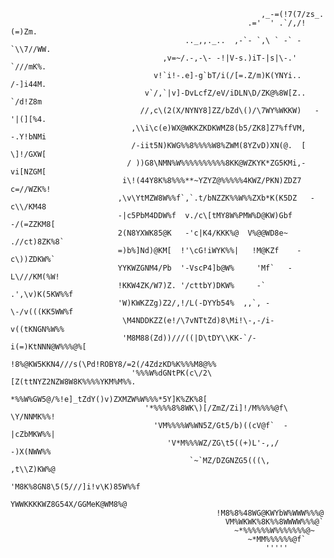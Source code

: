                                                             ,_-=(!7(7/zs_.
                                                         .='  ' .`/,/!(=)Zm.
                                           .._,,._..  ,-`- `,\ ` -` -`\\7//WW.
                                      ,v=~/.-,-\- -!|V-s.)iT-|s|\-.'   `///mK%.
                                    v!`i!-.e]-g`bT/i(/[=.Z/m)K(YNYi..   /-]i44M.
                                  v`/,`|v]-DvLcfZ/eV/iDLN\D/ZK@%8W[Z..   `/d!Z8m
                                 //,c\(2(X/NYNY8]ZZ/bZd\()/\7WY%WKKW)   -'|(][%4.
                               ,\\i\c(e)WX@WKKZKDKWMZ8(b5/ZK8]Z7%ffVM,   -.Y!bNMi
                               /-iit5N)KWG%%8%%%%W8%ZWM(8YZvD)XN(@.  [   \]!/GXW[
                              / ))G8\NMN%W%%%%%%%%%%8KK@WZKYK*ZG5KMi,-   vi[NZGM[
                             i\!(44Y8K%8%%%**~YZYZ@%%%%%4KWZ/PKN)ZDZ7   c=//WZK%!
                            ,\v\YtMZW8W%%f`,`.t/bNZZK%%W%%ZXb*K(K5DZ   -c\\/KM48
                            -|c5PbM4DDW%f  v./c\[tMY8W%PMW%D@KW)Gbf   -/(=ZZKM8[
                            2(N8YXWK85@K   -'c|K4/KKK%@  V%@@WD8e~  .//ct)8ZK%8`
                            =)b%]Nd)@KM[  !'\cG!iWYK%%|   !M@KZf    -c\))ZDKW%`
                            YYKWZGNM4/Pb  '-VscP4]b@W%     'Mf`   -L\///KM(%W!
                            !KKW4ZK/W7)Z. '/cttbY)DKW%     -`  .',\v)K(5KW%%f
                            'W)KWKZZg)Z2/,!/L(-DYYb54%  ,,`, -\-/v(((KK5WW%f
                             \M4NDDKZZ(e!/\7vNTtZd)8\Mi!\-,-/i-v((tKNGN%W%%
                             'M8M88(Zd))///((|D\tDY\\KK-`/-i(=)KtNNN@W%%%@%[
                              !8%@KW5KKN4///s(\Pd!ROBY8/=2(/4ZdzKD%K%%%M8@%%
                               '%%%W%dGNtPK(c\/2\[Z(ttNYZ2NZW8W8K%%%%YKM%M%%.
                                 *%%W%GW5@/%!e]_tZdY()v)ZXMZW%W%%%*5Y]K%ZK%8[
                                  '*%%%%8%8WK\)[/ZmZ/Zi]!/M%%%%@f\ \Y/NNMK%%!
                                    'VM%%%%W%WN5Z/Gt5/b)((cV@f`  - |cZbMKW%%|
                                       'V*M%%%WZ/ZG\t5((+)L'-,,/  -)X(NWW%%
                                            `~`MZ/DZGNZG5(((\,    ,t\\Z)KW%@
                                               'M8K%8GN8\5(5///]i!v\K)85W%%f
                                                 YWWKKKKWZ8G54X/GGMeK@WM8%@
                                                  !M8%8%48WG@KWYbW%WWW%%%@
                                                    VM%WKWK%8K%%8WWWW%%%@`
                                                      ~*%%%%%%W%%%%%%%@~
                                                         ~*MM%%%%%%@f`
                                                             '''''
